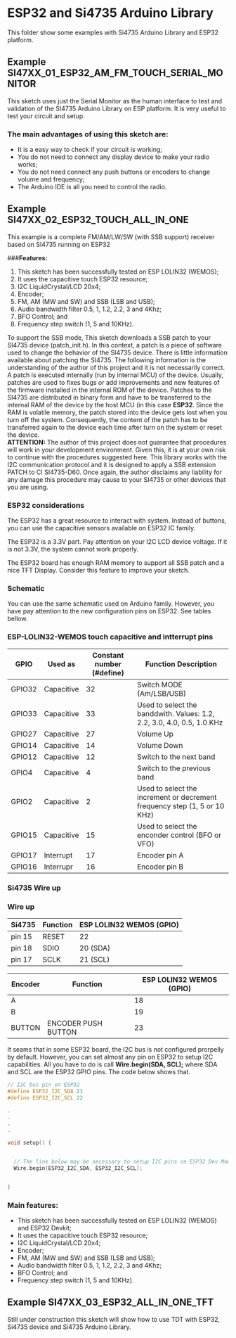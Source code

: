 # ESP32 and Si4735 Arduino Library

This folder show some examples with Si4735 Arduino Library  and ESP32 platform.




## Example SI47XX_01_ESP32_AM_FM_TOUCH_SERIAL_MONITOR

This sketch uses just the Serial Monitor as the human interface to test and validation of the SI4735 Arduino Library on ESP platform. It is very useful to test your circuit and setup. 

### The main advantages of using this sketch are: 

* It is a easy way to check if your circuit is working;
* You do not need to connect any display device to make your radio works;
* You do not need connect any push buttons or encoders to change volume and frequency;
* The Arduino IDE is all you need to control the radio.  


## Example SI47XX_02_ESP32_TOUCH_ALL_IN_ONE

This example is a complete FM/AM/LW/SW (with SSB support) receiver based on SI4735 running on ESP32 


###__Features:__
1) This sketch has been successfully tested on ESP LOLIN32 (WEMOS);
2) It uses the capacitive touch ESP32 resource;
3) I2C LiquidCrystal/LCD 20x4;
4) Encoder;
5) FM, AM (MW and SW) and SSB (LSB and USB);
6) Audio bandwidth filter 0.5, 1, 1.2, 2.2, 3 and 4Khz;
7) BFO Control; and
8) Frequency step switch (1, 5 and 10KHz). 
  
To support the SSB mode, This sketch downloads a SSB patch to your SI4735 device (patch_init.h). 
In this context, a patch is a piece of software used to change the behavior of the SI4735 device.
There is little information available about patching the SI4735. The following information is the understanding of the author of this project and it is not necessarily correct. A patch is executed internally (run by internal MCU) of the device. Usually, patches are used to fixes bugs or add improvements and new features of the firmware installed in the internal ROM of the device.
Patches to the SI4735 are distributed in binary form and have to be transferred to the internal RAM of the device by the host MCU (in this case __ESP32__. Since the RAM is volatile memory, the patch stored into the device gets lost when you turn off the system.
Consequently, the content of the patch has to be transferred again to the device each time after turn on the system or reset the device.
<BR>
__ATTENTION:__ The author of this project does not guarantee that procedures will work in your development environment. Given this, it is at your own risk to continue with the procedures suggested here. This library works with the I2C communication protocol and it is designed to apply a SSB extension PATCH to CI SI4735-D60.  Once again, the author disclaims any liability for any damage this procedure may cause to your SI4735 or other devices that you are using.

### ESP32 considerations

The ESP32 has a great resource to interact with system. Instead of buttons, you can use the capacitive sensors available on ESP32 IC family. 

The ESP32 is a 3.3V part. Pay attention on your I2C LCD device voltage. If it is not 3.3V, the system cannot work properly.

The ESP32 board has enough RAM memory to support all SSB patch and a nice TFT Display. Consider this feature to improve your sketch.


### Schematic 

You can use the same schematic used on Arduino family. 
However, you have pay attention to the new configuration pins on ESP32. See tables bellow.


### ESP-LOLIN32-WEMOS touch capacitive and intterrupt pins

| GPIO   | Used as  | Constant number (#define)| Function Description | 
| ------ | -------- | ------------------ | ----------- | 
| GPIO32 | Capacitive | 32 | Switch MODE (Am/LSB/USB) | 
| GPIO33 | Capacitive | 33 | Used to select the banddwith. Values: 1.2, 2.2, 3.0, 4.0, 0.5, 1.0 KHz |
| GPIO27 | Capacitive | 27 | Volume Up |
| GPIO14 | Capacitive | 14 | Volume Down |
| GPIO12 | Capacitive | 12 | Switch to the next band |
| GPIO4  | Capacitive |  4 | Switch to the previous band | 
| GPIO2  | Capacitive |  2 | Used to select the increment or decrement frequency step (1, 5 or 10 KHz)
| GPIO15 | Capacitive | 15 | Used to select the enconder control (BFO or VFO) 
| GPIO17 | Interrupt |  17 | Encoder pin A |
| GPIO16 | Interrupr |  16 | Encoder pin B |


### Si4735 Wire up


### Wire up


| Si4735    | Function              |ESP LOLIN32 WEMOS (GPIO) |
|-----------| ----------------------|-------------------------|
| pin 15    |   RESET               |   22                    |  
| pin 18    |   SDIO                |   20 (SDA)              |
| pin 17    |   SCLK                |   21 (SCL)              |



| Encoder   | Function              |ESP LOLIN32 WEMOS (GPIO) |
|-----------| ----------------------|-------------------------|
| A         |                       |   18                    |
| B         |                       |   19                    |
| BUTTON    |  ENCODER PUSH BUTTON  |   23                    |  



It seams that in some ESP32 board, the I2C bus is not configured prorpelly by default. However, you can set almost any pin on ESP32 to setup I2C capabilities. All you have to do is call __Wire.begin(SDA, SCL);__ where SDA and SCL are the ESP32 GPIO pins. The code below shows that.

```cpp
// I2C bus pin on ESP32
#define ESP32_I2C_SDA 21
#define ESP32_I2C_SCL 22

.
.
.
.

void setup() {


  // The line below may be necessary to setup I2C pins on ESP32 Dev Module
  Wire.begin(ESP32_I2C_SDA, ESP32_I2C_SCL);


}
```


### Main features:

* This sketch has been successfully tested on ESP LOLIN32 (WEMOS) and ESP32 Devkit;
* It uses the capacitive touch ESP32 resource;
* I2C LiquidCrystal/LCD 20x4;
* Encoder;
* FM, AM (MW and SW) and SSB (LSB and USB);
* Audio bandwidth filter 0.5, 1, 1.2, 2.2, 3 and 4Khz;
* BFO Control; and
* Frequency step switch (1, 5 and 10KHz).


## Example SI47XX_03_ESP32_ALL_IN_ONE_TFT

Still under construction this sketch will show how to use TDT with ESP32, Si4735 device and Si4735 Arduino Library.



